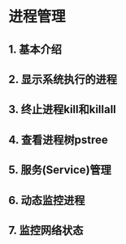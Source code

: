 # 进程管理

## 1. 基本介绍



## 2. 显示系统执行的进程



## 3. 终止进程kill和killall



## 4. 查看进程树pstree



## 5. 服务(Service)管理



## 6. 动态监控进程



## 7. 监控网络状态

